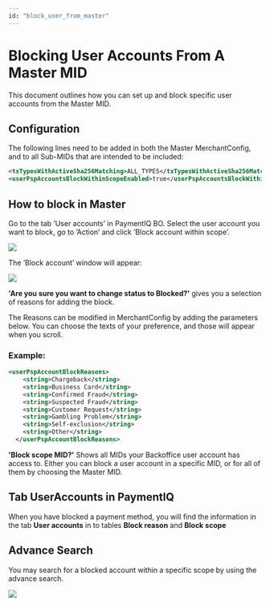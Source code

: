```yaml
---
id: "block_user_from_master"
---
```


# Blocking User Accounts From A Master MID

This document outlines how you can set up and block specific user accounts from the Master MID.

## Configuration

The following lines need to be added in both the Master MerchantConfig, and to all Sub-MIDs that are intended to be included:

```xml
<txTypesWithActiveSha256Matching>ALL_TYPES</txTypesWithActiveSha256Matching>
<userPspAccountsBlockWithinScopeEnabled>true</userPspAccountsBlockWithinScopeEnabled>
```

## How to block in Master

Go to the tab ’User accounts’ in PaymentIQ BO. Select the user account you want to block, go to ’Action’ and click ’Block account within scope’.

![](/img/blockingfrommaster/01.png)

The ’Block account’ window will appear:

![](/img/blockingfrommaster/02.png)

**'Are you sure you want to change status to Blocked?’** gives you a selection of reasons for adding the block.

The Reasons can be modified in MerchantConfig by adding the parameters below. You can choose the texts of your preference, and those will appear when you scroll.

### Example:

```xml
<userPspAccountBlockReasons>
    <string>Chargeback</string>
    <string>Business Card</string>
    <string>Confirmed Fraud</string>
    <string>Suspected Fraud</string>
    <string>Customer Request</string>
    <string>Gambling Problem</string>
    <string>Self-exclusion</string>
    <string>Other</string>
  </userPspAccountBlockReasons>
```

**'Block scope MID?'** Shows all MIDs your Backoffice user account has access to. Either you can block a user account in a specific MID, or for all of them by choosing the Master MID.

## Tab UserAccounts in PaymentIQ

When you have blocked a payment method, you will find the information in the tab **User accounts** in to tables **Block reason** and **Block scope**

## Advance Search

You may search for a blocked account within a specific scope by using the advance search.

![](/img/blockingfrommaster/03.png)

